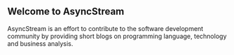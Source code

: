 ## Welcome to AsyncStream

AsyncStream is an effort to contribute to the software development community by providing short blogs on programming language, technology and business analysis.


